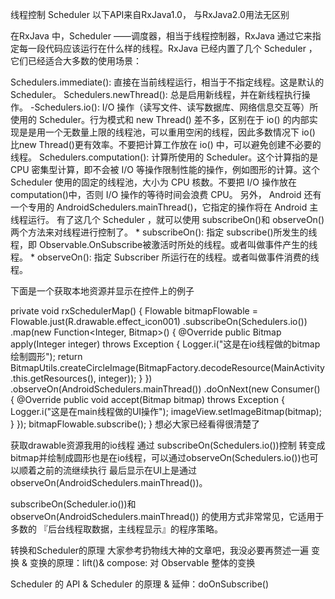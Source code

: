线程控制
Scheduler
以下API来自RxJava1.0， 与RxJava2.0用法无区别

在RxJava 中，Scheduler ——调度器，相当于线程控制器，RxJava 通过它来指定每一段代码应该运行在什么样的线程。RxJava 已经内置了几个 Scheduler ，它们已经适合大多数的使用场景：

Schedulers.immediate(): 直接在当前线程运行，相当于不指定线程。这是默认的 Scheduler。
Schedulers.newThread(): 总是启用新线程，并在新线程执行操作。 
-Schedulers.io(): I/O 操作（读写文件、读写数据库、网络信息交互等）所使用的 Scheduler。行为模式和 new Thread() 差不多，区别在于 io() 的内部实现是是用一个无数量上限的线程池，可以重用空闲的线程，因此多数情况下 io() 比new Thread()更有效率。不要把计算工作放在 io() 中，可以避免创建不必要的线程。
Schedulers.computation(): 计算所使用的 Scheduler。这个计算指的是 CPU 密集型计算，即不会被 I/O 等操作限制性能的操作，例如图形的计算。这个 Scheduler 使用的固定的线程池，大小为 CPU 核数。不要把 I/O 操作放在computation()中，否则 I/O 操作的等待时间会浪费 CPU。
另外， Android 还有一个专用的 AndroidSchedulers.mainThread()，它指定的操作将在 Android 主线程运行。
有了这几个 Scheduler ，就可以使用 subscribeOn()和 observeOn()两个方法来对线程进行控制了。 * subscribeOn(): 指定 subscribe()所发生的线程，即 Observable.OnSubscribe被激活时所处的线程。或者叫做事件产生的线程。 * observeOn(): 指定 Subscriber 所运行在的线程。或者叫做事件消费的线程。

下面是一个获取本地资源并显示在控件上的例子

private void rxSchedulerMap() {
        Flowable<Bitmap> bitmapFlowable = Flowable.just(R.drawable.effect_icon001)
                .subscribeOn(Schedulers.io())
                .map(new Function<Integer, Bitmap>() {
                    @Override
                    public Bitmap apply(Integer integer) throws Exception {
                        Logger.i("这是在io线程做的bitmap绘制圆形");
                        return BitmapUtils.createCircleImage(BitmapFactory.decodeResource(MainActivity.this.getResources(), integer));
                    }
                })
                .observeOn(AndroidSchedulers.mainThread())
                .doOnNext(new Consumer<Bitmap>() {
                    @Override
                    public void accept(Bitmap bitmap) throws Exception {
                        Logger.i("这是在main线程做的UI操作");
                        imageView.setImageBitmap(bitmap);
                    }
                });
        bitmapFlowable.subscribe();
    }
想必大家已经看得很清楚了

获取drawable资源我用的io线程 
通过 subscribeOn(Schedulers.io())控制 
转变成bitmap并绘制成圆形也是在io线程，可以通过observeOn(Schedulers.io())也可以顺着之前的流继续执行 
最后显示在UI上是通过observeOn(AndroidSchedulers.mainThread())。

subscribeOn(Scheduler.io())和 observeOn(AndroidSchedulers.mainThread()) 的使用方式非常常见，它适用于多数的 『后台线程取数据，主线程显示』的程序策略。

转换和Scheduler的原理
大家参考扔物线大神的文章吧，我没必要再赘述一遍 
变换 & 变换的原理：lift()& compose: 对 Observable 整体的变换

Scheduler 的 API & Scheduler 的原理 & 延伸：doOnSubscribe()